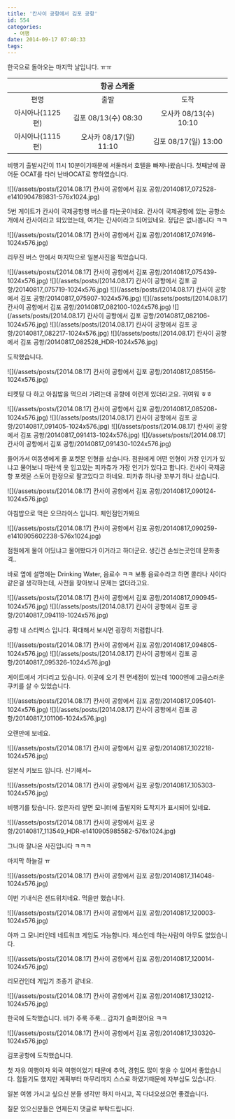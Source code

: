 ```yaml
---
title: '칸사이 공항에서 김포 공항'
id: 554
categories:
  - 여행
date: 2014-09-17 07:40:33
tags:
---
```

한국으로 돌아오는 마지막 날입니다. ㅠㅠ

<table>
	<thead>
		<tr>
			<th colspan="3" style="text-align: center">항공 스케줄</th>
		</tr>
	</thead>
	<tbody align="center">
		<tr>
			<td>편명</td>
			<td>출발</td>
			<td>도착</td>
		</tr>
		<tr>
			<td>아시아나(1125편)</td>
			<td>김포 08/13(수) 08:30</td>
			<td>오사카 08/13(수) 10:10</td>
		</tr>
		<tr>
			<td>아시아나(1115편)</td>
			<td>오사카 08/17(일) 11:10</td>
			<td>김포 08/17(일) 13:00</td>
		</tr>
	</tbody>
</table>

비행기 출발시간이 11시 10분이기때문에 서둘러서 호텔을 빠져나왔습니다. 첫째날에 끊어둔 OCAT를 타러 난바OCAT로 향하였습니다.

<!--more-->

![](/assets/posts/[2014.08.17] 칸사이 공항에서 김포 공항/20140817_072528-e1410904789831-576x1024.jpg)

5번 게이트가 칸사이 국제공항행 버스를 타는곳이네요. 칸사이 국제공항에 있는 공항소개에서 칸사이라고 되있었는데, 여기는 간사이라고 되어있네요. 정답은 없나봅니다 ㅋㅋ

![](/assets/posts/[2014.08.17] 칸사이 공항에서 김포 공항/20140817_074916-1024x576.jpg)

리무진 버스 안에서 마지막으로 일본사진을 찍었습니다.

![](/assets/posts/[2014.08.17] 칸사이 공항에서 김포 공항/20140817_075439-1024x576.jpg)
![](/assets/posts/[2014.08.17] 칸사이 공항에서 김포 공항/20140817_075719-1024x576.jpg)
![](/assets/posts/[2014.08.17] 칸사이 공항에서 김포 공항/20140817_075907-1024x576.jpg)
![](/assets/posts/[2014.08.17] 칸사이 공항에서 김포 공항/20140817_082100-1024x576.jpg)
![](/assets/posts/[2014.08.17] 칸사이 공항에서 김포 공항/20140817_082106-1024x576.jpg)
![](/assets/posts/[2014.08.17] 칸사이 공항에서 김포 공항/20140817_082217-1024x576.jpg)
![](/assets/posts/[2014.08.17] 칸사이 공항에서 김포 공항/20140817_082528_HDR-1024x576.jpg)

도착했습니다.

![](/assets/posts/[2014.08.17] 칸사이 공항에서 김포 공항/20140817_085156-1024x576.jpg)

티켓팅 다 하고 아침밥을 먹으러 가려는데 공항에 이런게 있더라고요. 귀여워 ㅎㅎ

![](/assets/posts/[2014.08.17] 칸사이 공항에서 김포 공항/20140817_085208-1024x576.jpg)
![](/assets/posts/[2014.08.17] 칸사이 공항에서 김포 공항/20140817_091405-1024x576.jpg)
![](/assets/posts/[2014.08.17] 칸사이 공항에서 김포 공항/20140817_091413-1024x576.jpg)
![](/assets/posts/[2014.08.17] 칸사이 공항에서 김포 공항/20140817_091430-1024x576.jpg)

들어가서 여동생에게 줄 포켓몬 인형을 샀습니다. 점원에게 어떤 인형이 가장 인기가 있냐고 물어보니 파란색 옷 입고있는 피카츄가 가장 인기가 있다고 합니다. 칸사이 국제공항 포켓몬 스토어 한정으로 팔고있다고 하네요. 피카츄 하나랑 꼬부기 하나 샀습니다.

![](/assets/posts/[2014.08.17] 칸사이 공항에서 김포 공항/20140817_090124-1024x576.jpg)

아침밥으로 먹은 오므라이스 입니다. 체인점인가봐요

![](/assets/posts/[2014.08.17] 칸사이 공항에서 김포 공항/20140817_090259-e1410905602238-576x1024.jpg)

점원에게 물이 어딨냐고 물어봤다가 이거라고 하더군요. 생긴건 손씼는곳인데 문화충격..

바로 옆에 설명에는 Drinking Water, 음료수 ㅋㅋ 보통 음료수라고 하면 콜라나 사이다같은걸 생각하는데, 사전을 찾아보니 문제는 없더라고요.

![](/assets/posts/[2014.08.17] 칸사이 공항에서 김포 공항/20140817_090945-1024x576.jpg)
![](/assets/posts/[2014.08.17] 칸사이 공항에서 김포 공항/20140817_094119-1024x576.jpg)

공항 내 스타벅스 입니다. 확대해서 보시면 굉장히 저렴합니다.

![](/assets/posts/[2014.08.17] 칸사이 공항에서 김포 공항/20140817_094805-1024x576.jpg)
![](/assets/posts/[2014.08.17] 칸사이 공항에서 김포 공항/20140817_095326-1024x576.jpg)

게이트에서 기다리고 있습니다. 이곳에 오기 전 면세점이 있는데 1000엔에 고급스러운 쿠키를 살 수 있었습니다.

![](/assets/posts/[2014.08.17] 칸사이 공항에서 김포 공항/20140817_095401-1024x576.jpg)
![](/assets/posts/[2014.08.17] 칸사이 공항에서 김포 공항/20140817_101106-1024x576.jpg)

오랜만에 보네요.

![](/assets/posts/[2014.08.17] 칸사이 공항에서 김포 공항/20140817_102218-1024x576.jpg)

일본식 키보드 입니다. 신기해서~

![](/assets/posts/[2014.08.17] 칸사이 공항에서 김포 공항/20140817_105303-1024x576.jpg)

비행기를 탔습니다. 앉은자리 앞면 모니터에 출발지와 도착지가 표시되어 있네요.

![](/assets/posts/[2014.08.17] 칸사이 공항에서 김포 공항/20140817_113549_HDR-e1410905985582-576x1024.jpg)

그나마 잘나온 사진입니다 ㅋㅋㅋ

마지막 하늘길 ㅠ

![](/assets/posts/[2014.08.17] 칸사이 공항에서 김포 공항/20140817_114048-1024x576.jpg)

이번 기내식은 샌드위치네요. 먹을만 했습니다.

![](/assets/posts/[2014.08.17] 칸사이 공항에서 김포 공항/20140817_120003-1024x576.jpg)

아까 그 모니터인데 네트워크 게임도 가능합니다. 체스인데 하는사람이 아무도 없었습니다.

![](/assets/posts/[2014.08.17] 칸사이 공항에서 김포 공항/20140817_120014-1024x576.jpg)

리모컨인데 게임기 조종기 같네요.

![](/assets/posts/[2014.08.17] 칸사이 공항에서 김포 공항/20140817_130212-1024x576.jpg)

한국에 도착했습니다. 비가 주룩 주룩... 갑자기 슬퍼졌어요 ㅋㅋ

![](/assets/posts/[2014.08.17] 칸사이 공항에서 김포 공항/20140817_130320-1024x576.jpg)

김포공항에 도착했습니다.

첫 자유 여행이자 외국 여행이었기 때문에 추억, 경험도 많이 쌓을 수 있어서 좋았습니다. 힘들기도 했지만 계획부터 마무리까지 스스로 하였기때문에 자부심도 있습니다.

일본 여행 가시고 싶으신 분들 생각만 하지 마시고, 꼭 다녀오셨으면 좋겠습니다.

질문 있으신분들은 언제든지 댓글로 부탁드립니다.
